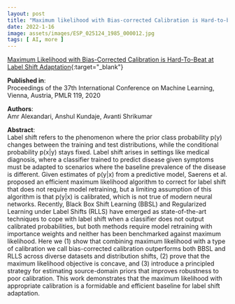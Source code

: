 ```yaml
---
layout: post
title: "Maximum likelihood with Bias-corrected Calibration is Hard-to-beat at Label Shift Adaptation"
date: 2022-1-16
image: assets/images/ESP_025124_1985_000012.jpg
tags: [ AI, more ]
---
```


[Maximum Likelihood with Bias-Corrected Calibration is Hard-To-Beat at Label Shift Adaptation](https://arxiv.org/abs/1901.06852){:target="_blank"}  

**Published in**:   
Proceedings of the 37th International Conference on Machine Learning, Vienna, Austria, PMLR 119, 2020

**Authors**:   
Amr Alexandari, Anshul Kundaje, Avanti Shrikumar

**Abstract**:   
Label shift refers to the phenomenon where the prior class probability p(y) changes between the training and test distributions, while the conditional probability p(x|y) stays fixed. Label shift arises in settings like medical diagnosis, where a classifier trained to predict disease given symptoms must be adapted to scenarios where the baseline prevalence of the disease is different. Given estimates of p(y|x) from a predictive model, Saerens et al. proposed an efficient maximum likelihood algorithm to correct for label shift that does not require model retraining, but a limiting assumption of this algorithm is that p(y|x) is calibrated, which is not true of modern neural networks. Recently, Black Box Shift Learning (BBSL) and Regularized Learning under Label Shifts (RLLS) have emerged as state-of-the-art techniques to cope with label shift when a classifier does not output calibrated probabilities, but both methods require model retraining with importance weights and neither has been benchmarked against maximum likelihood. Here we (1) show that combining maximum likelihood with a type of calibration we call bias-corrected calibration outperforms both BBSL and RLLS across diverse datasets and distribution shifts, (2) prove that the maximum likelihood objective is concave, and (3) introduce a principled strategy for estimating source-domain priors that improves robustness to poor calibration. This work demonstrates that the maximum likelihood with appropriate calibration is a formidable and efficient baseline for label shift adaptation.
